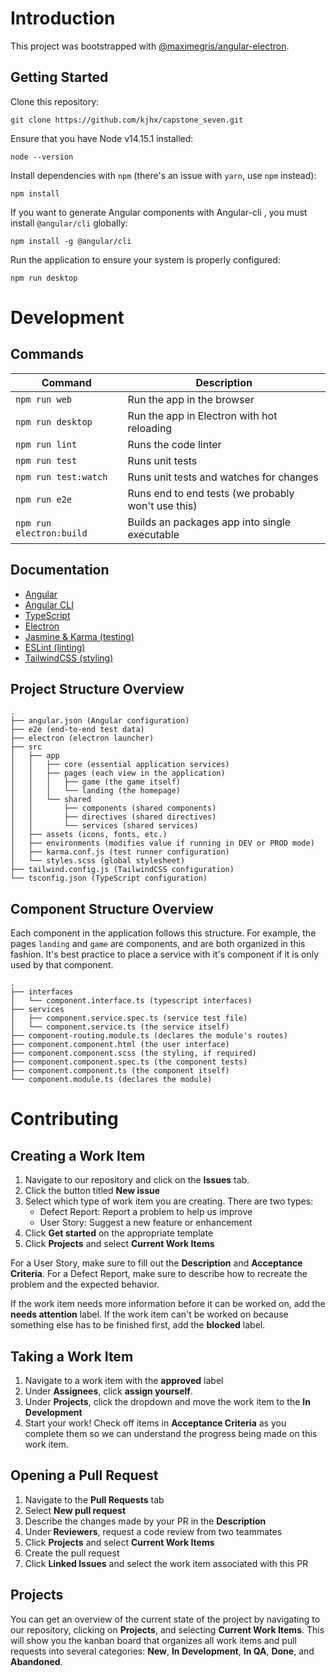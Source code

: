 # Introduction

This project was bootstrapped with [@maximegris/angular-electron](https://github.com/maximegris/angular-electron).

## Getting Started

Clone this repository:
``` text
git clone https://github.com/kjhx/capstone_seven.git
```

Ensure that you have Node v14.15.1 installed:
```text
node --version
```

Install dependencies with `npm` (there's an issue with `yarn`, use `npm` instead):
``` text
npm install
```

If you want to generate Angular components with Angular-cli , you must install `@angular/cli` globally:
``` text
npm install -g @angular/cli
```

Run the application to ensure your system is properly configured:
``` text
npm run desktop
```

# Development

## Commands
|Command|Description|
|--|--|
|`npm run web`| Run the app in the browser |
|`npm run desktop`| Run the app in Electron with hot reloading |
|`npm run lint`| Runs the code linter |
|`npm run test`| Runs unit tests |
|`npm run test:watch`| Runs unit tests and watches for changes |
|`npm run e2e`| Runs end to end tests (we probably won't use this) |
|`npm run electron:build`| Builds an packages app into single executable |

## Documentation

* [Angular](https://angular.io/api)
* [Angular CLI](https://angular.io/cli)
* [TypeScript](https://www.typescriptlang.org/docs/handbook/intro.html)
* [Electron](https://www.electronjs.org/docs)
* [Jasmine & Karma (testing)](https://jasmine.github.io/api/3.6/global)
* [ESLint (linting)](https://eslint.org/docs/rules/)
* [TailwindCSS (styling)](https://tailwindcss.com/docs)

## Project Structure Overview
```text
.
├── angular.json (Angular configuration)
├── e2e (end-to-end test data)
├── electron (electron launcher)
├── src
│   ├── app
│   │   ├── core (essential application services)
│   │   ├── pages (each view in the application)
│   │   │   ├── game (the game itself)
│   │   │   └── landing (the homepage)
│   │   └── shared
│   │       ├── components (shared components)
│   │       ├── directives (shared directives)
│   │       └── services (shared services)
│   ├── assets (icons, fonts, etc.)
│   ├── environments (modifies value if running in DEV or PROD mode)
│   ├── karma.conf.js (test runner configuration)
│   └── styles.scss (global stylesheet)
├── tailwind.config.js (TailwindCSS configuration)
└── tsconfig.json (TypeScript configuration)
```

## Component Structure Overview
Each component in the application follows this structure. For example, the pages `landing` and `game` are components, and are both organized in this fashion. It's best practice to place a service with it's component if it is only used by that component.
```text
.
├── interfaces
│   └── component.interface.ts (typescript interfaces)
├── services
│   ├── component.service.spec.ts (service test file)
│   └── component.service.ts (the service itself)
├── component-routing.module.ts (declares the module's routes)
├── component.component.html (the user interface)
├── component.component.scss (the styling, if required)
├── component.component.spec.ts (the component tests)
├── component.component.ts (the component itself)
└── component.module.ts (declares the module)
```

# Contributing

## Creating a Work Item

1. Navigate to our repository and click on the **Issues** tab.
2. Click the button titled **New issue**
3. Select which type of work item you are creating. There are two types:
    - Defect Report: Report a problem to help us improve
    - User Story: Suggest a new feature or enhancement
4. Click **Get started** on the appropriate template
5. Click **Projects** and select **Current Work Items**

For a User Story, make sure to fill out the **Description** and **Acceptance Criteria**. For a Defect Report, make sure to describe how to recreate the problem and the expected behavior.

If the work item needs more information before it can be worked on, add the **needs attention** label. If the work item can't be worked on because something else has to be finished first, add the **blocked** label.

## Taking a Work Item
1. Navigate to a work item with the **approved** label
2. Under **Assignees**, click **assign yourself**.
3. Under **Projects**, click the dropdown and move the work item to the **In Development**
4. Start your work! Check off items in **Acceptance Criteria** as you complete them so we can understand the progress being made on this work item.

## Opening a Pull Request
1. Navigate to the **Pull Requests** tab
2. Select **New pull request**
3. Describe the changes made by your PR in the **Description**
4. Under **Reviewers**, request a code review from two teammates
5. Click **Projects** and select **Current Work Items**
6. Create the pull request
7. Click **Linked Issues** and select the work item associated with this PR

## Projects
You can get an overview of the current state of the project by navigating to our repository, clicking on **Projects**, and selecting **Current Work Items**. This will show you the kanban board that organizes all work items and pull requests into several categories: **New**, **In Development**, **In QA**, **Done**, and **Abandoned**.
